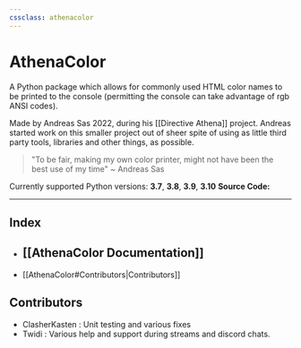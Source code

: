 ```yaml
---
cssclass: athenacolor
---
```

# AthenaColor
A Python package which allows for commonly used HTML color names to be printed to the console (permitting the console can take advantage of rgb ANSI codes).

Made by Andreas Sas 2022, during his [[Directive Athena]] project. Andreas started work on this smaller project out of sheer spite of using as little third party tools, libraries and other things, as possible. 
> "To be fair, making my own color printer, might not have been the best use of my time"
~ Andreas Sas

Currently supported Python versions: **3.7**, **3.8**, **3.9**, **3.10**
**Source Code:** 

---
## Index
- [[AthenaColor Documentation]]
	- 
- [[AthenaColor#Contributors|Contributors]]
## Contributors 
- ClasherKasten : Unit testing and various fixes
- Twidi : Various help and support during streams and discord chats.